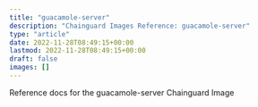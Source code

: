 ```yaml
---
title: "guacamole-server"
description: "Chainguard Images Reference: guacamole-server"
type: "article"
date: 2022-11-28T08:49:15+00:00
lastmod: 2022-11-28T08:49:15+00:00
draft: false
images: []
---
```


Reference docs for the guacamole-server Chainguard Image
